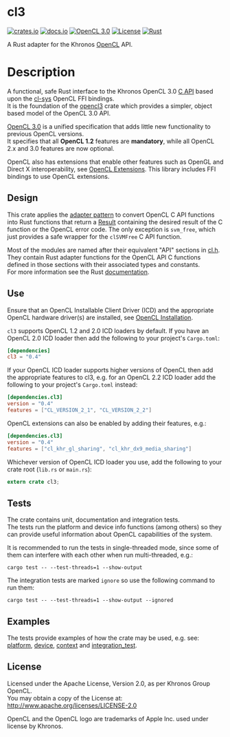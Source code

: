 # cl3

[![crates.io](https://img.shields.io/crates/v/cl3.svg)](https://crates.io/crates/cl3)
[![docs.io](https://docs.rs/cl3/badge.svg)](https://docs.rs/cl3/)
[![OpenCL 3.0](https://img.shields.io/badge/OpenCL-3.0-blue.svg)](https://www.khronos.org/registry/OpenCL/)
[![License](https://img.shields.io/badge/License-Apache%202.0-blue.svg)](https://opensource.org/licenses/Apache-2.0)
[![Rust](https://github.com/kenba/cl3/workflows/Rust/badge.svg)](https://github.com/kenba/cl3/actions)

A Rust adapter for the Khronos [OpenCL](https://www.khronos.org/registry/OpenCL/) API.

# Description

A functional, safe Rust interface to the Khronos OpenCL 3.0
[C API](https://github.com/KhronosGroup/OpenCL-Headers/blob/master/CL/cl.h)
based upon the [cl-sys](https://crates.io/crates/cl-sys) OpenCL FFI bindings.  
It is the foundation of the [opencl3](https://crates.io/crates/opencl3) crate
which provides a simpler, object based model of the OpenCL 3.0 API.

[OpenCL 3.0](https://www.khronos.org/registry/OpenCL/specs/3.0-unified/html/OpenCL_API.html)
is a unified specification that adds little new functionality to previous OpenCL versions.  
It specifies that all **OpenCL 1.2** features are **mandatory**, while all
OpenCL 2.x and 3.0 features are now optional.

OpenCL also has extensions that enable other features such as OpenGL and Direct X interoperability, see [OpenCL Extensions](https://www.khronos.org/registry/OpenCL/specs/3.0-unified/html/OpenCL_Ext.html). This library includes FFI bindings to use OpenCL extensions.

## Design

This crate applies the [adapter pattern](https://en.wikipedia.org/wiki/Adapter_pattern)
to convert OpenCL C API functions into Rust functions that return a
[Result](https://doc.rust-lang.org/std/result/) containing the desired result of
the C function or the OpenCL error code.
The only exception is `svm_free`, which just provides a safe wrapper for the
`clSVMFree` C API function.

Most of the modules are named after their equivalent "API" sections in
[cl.h](https://github.com/KhronosGroup/OpenCL-Headers/blob/master/CL/cl.h).
They contain Rust adapter functions for the OpenCL API C functions defined
in those sections with their associated types and constants.  
For more information see the Rust [documentation](https://docs.rs/cl3/).

## Use

Ensure that an OpenCL Installable Client Driver (ICD) and the appropriate OpenCL
hardware driver(s) are installed, see
[OpenCL Installation](https://github.com/kenba/cl3/tree/main/docs/opencl_installation.md).

`cl3` supports OpenCL 1.2 and 2.0 ICD loaders by default. If you have an
OpenCL 2.0 ICD loader then add the following to your project's `Cargo.toml`:

```toml
[dependencies]
cl3 = "0.4"
```

If your OpenCL ICD loader supports higher versions of OpenCL then add the
appropriate features to cl3, e.g. for an OpenCL 2.2 ICD loader add the
following to your project's `Cargo.toml` instead:

```toml
[dependencies.cl3]
version = "0.4"
features = ["CL_VERSION_2_1", "CL_VERSION_2_2"]
```

OpenCL extensions can also be enabled by adding their features, e.g.:

```toml
[dependencies.cl3]
version = "0.4"
features = ["cl_khr_gl_sharing", "cl_khr_dx9_media_sharing"]
```

Whichever version of OpenCL ICD loader you use, add the following to your
crate root (`lib.rs` or `main.rs`):

```rust
extern crate cl3;
```

## Tests

The crate contains unit, documentation and integration tests.  
The tests run the platform and device info functions (among others) so they
can provide useful information about OpenCL capabilities of the system.

It is recommended to run the tests in single-threaded mode, since some of
them can interfere with each other when run multi-threaded, e.g.:

```shell
cargo test -- --test-threads=1 --show-output
```

The integration tests are marked `ignore` so use the following command to
run them:

```shell
cargo test -- --test-threads=1 --show-output --ignored
```

## Examples

The tests provide examples of how the crate may be used, e.g. see:
[platform](https://github.com/kenba/cl3/tree/main/src/platform.rs),
[device](https://github.com/kenba/cl3/tree/main/src/device.rs),
[context](https://github.com/kenba/cl3/tree/main/src/context.rs) and
[integration_test](https://github.com/kenba/cl3/tree/main/tests/integration_test.rs).

## License

Licensed under the Apache License, Version 2.0, as per Khronos Group OpenCL.  
You may obtain a copy of the License at: http://www.apache.org/licenses/LICENSE-2.0

OpenCL and the OpenCL logo are trademarks of Apple Inc. used under license by Khronos.
